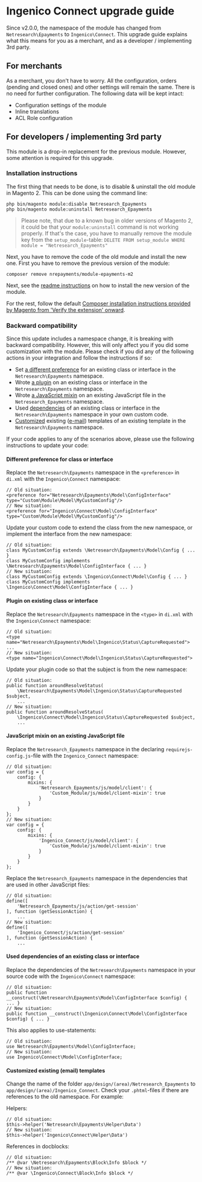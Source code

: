 # Ingenico Connect upgrade guide

Since v2.0.0, the namespace of the module has changed from `Netresearch\Epayments`
to `Ingenico\Connect`. This upgrade guide explains what this means for you as a
merchant, and as a developer / implementing 3rd party.

## For merchants

As a merchant, you don't have to worry. All the configuration, orders (pending
and closed ones) and other settings will remain the same. There is no need
for further configuration. The following data will be kept intact:

- Configuration settings of the module
- Inline translations
- ACL Role configuration

## For developers / implementing 3rd party

This module is a drop-in replacement for the previous module. However, some
attention is required for this upgrade.

### Installation instructions

The first thing that needs to be done, is to disable & uninstall the old module
in Magento 2. This can be done using the command line:

    php bin/magento module:disable Netresearch_Epayments
    php bin/magento module:uninstall Netresearch_Epayments
    
> Please note, that due to a known bug in older versions of Magento 2, it
could be that your `module:uninstall` command is not working properly. If
that's the case, you have to manually remove the module key from the
`setup_module`-table: `DELETE FROM setup_module WHERE module = "Netresearch_Epayments"`

Next, you have to remove the code of the old module and install the new one.
First you have to remove the previous version of the module:

    composer remove nrepayments/module-epayments-m2

Next, see the [readme instructions](../README.md) on how to install the new version of the module.

For the rest, follow the default [Composer installation instructions provided by Magento from 'Verify the extension' onward](https://devdocs.magento.com/extensions/install/#verify-the-extension).

### Backward compatibility

Since this update includes a namespace change, it is breaking with backward 
compatibility. However, this will only affect you if you did some customization 
with the module. Please check if you did any of the following actions in your 
integration and follow the instructions if so:

- Set [a different preference](https://devdocs.magento.com/guides/v2.3/extension-dev-guide/build/di-xml-file.html#abstraction-implementation-mappings) for an existing class or interface in the `Netresearch\Epayments` namespace.
- Wrote [a plugin](https://devdocs.magento.com/guides/v2.3/extension-dev-guide/plugins.html) on an existing class or interface in the `Netresearch\Epayments` namespace.
- Wrote [a JavaScript mixin](https://devdocs.magento.com/guides/v2.3/javascript-dev-guide/javascript/js_mixins.html) on an existing JavaScript file in the `Netresearch_Epayments` namespace. 
- Used [dependencies](https://devdocs.magento.com/guides/v2.3/extension-dev-guide/depend-inj.html) of an existing class or interface in the `Netresearch\Epayments` namespace in your own custom code. 
- [Customized](https://devdocs.magento.com/guides/v2.3/frontend-dev-guide/templates/template-walkthrough.html) existing ([e-mail](https://devdocs.magento.com/guides/v2.3/frontend-dev-guide/templates/template-email.html)) templates of an existing template in the `Netresearch\Epayments` namespace.

If your code applies to any of the scenarios above, please use the following 
instructions to update your code:

#### Different preference for class or interface

Replace the `Netresearch\Epayments` namespace in the `<preference>` in `di.xml` with the `Ingenico\Connect` namespace:
    
    // Old situation:
    <preference for="Netresearch\Epayments\Model\ConfigInterface" type="Custom\Module\Model\MyCustomConfig"/>
    // New situation:
    <preference for="Ingenico\Connect\Model\ConfigInterface" type="Custom\Module\Model\MyCustomConfig"/>

Update your custom code to extend the class from the new namespace, or implement the interface from the new namespace:

    // Old situation:
    class MyCustomConfig extends \Netresearch\Epayments\Model\Config { ... }
    class MyCustomConfig implements \Netresearch\Epayments\Model\ConfigInterface { ... }
    // New situation:
    class MyCustomConfig extends \Ingenico\Connect\Model\Config { ... }
    class MyCustomConfig implements \Ingenico\Connect\Model\ConfigInterface { ... }

#### Plugin on existing class or interface

Replace the `Netresearch\Epayments` namespace in the `<type>` in `di.xml` with the `Ingenico\Connect` namespace:

    // Old situation:
    <type name="Netresearch\Epayments\Model\Ingenico\Status\CaptureRequested"> ...
    // New situation:
    <type name="Ingenico\Connect\Model\Ingenico\Status\CaptureRequested">

Update your plugin code so that the subject is from the new namespace:

    // Old situation:
    public function aroundResolveStatus(
        \Netresearch\Epayments\Model\Ingenico\Status\CaptureRequested $subject,
        ...
    // New situation:
    public function aroundResolveStatus(
        \Ingenico\Connect\Model\Ingenico\Status\CaptureRequested $subject,
        ...

#### JavaScript mixin on an existing JavaScript file

Replace the `Netresearch_Epayments` namespace in the declaring `requirejs-config.js`-file with the `Ingenico_Connect` namespace:

    // Old situation:
    var config = {
        config: {
            mixins: {
                'Netresearch_Epayments/js/model/client': {
                    'Custom_Module/js/model/client-mixin': true
                }
            }
        }
    };
    // New situation:
    var config = {
        config: {
            mixins: {
                'Ingenico_Connect/js/model/client': {
                    'Custom_Module/js/model/client-mixin': true
                }
            }
        }
    };

Replace the `Netresearch_Epayments` namespace in the dependencies that are used in other JavaScript files:

    // Old situation:
    define([
        'Netresearch_Epayments/js/action/get-session'
    ], function (getSessionAction) {
        ...
    // New situation:
    define([
        'Ingenico_Connect/js/action/get-session'
    ], function (getSessionAction) {
        ...

#### Used dependencies of an existing class or interface

Replace the dependencies of the `Netresearch\Epayments` namespace in your source code with the `Ingenico\Connect` namespace:

    // Old situation:    
    public function __construct(\Netresearch\Epayments\Model\ConfigInterface $config) { ... }
    // New situation:
    public function __construct(\Ingenico\Connect\Model\ConfigInterface $config) { ... }

This also applies to use-statements:

    // Old situation:
    use Netresearch\Epayments\Model\ConfigInterface;
    // New situation:
    use Ingenico\Connect\Model\ConfigInterface;

#### Customized existing (email) templates

Change the name of the folder `app/design/(area)/Netresearch_Epayments` to `app/design/(area)/Ingenico_Connect`.
Check your `.phtml`-files if there are references to the old namespace. For example:

Helpers:

    // Old situation:
    $this->helper('Netresearch\Epayments\Helper\Data')
    // New situation:
    $this->helper('Ingenico\Connect\Helper\Data')

References in docblocks:

    // Old situation:
    /** @var \Netresearch\Epayments\Block\Info $block */
    // New situation:
    /** @var \Ingenico\Connect\Block\Info $block */
